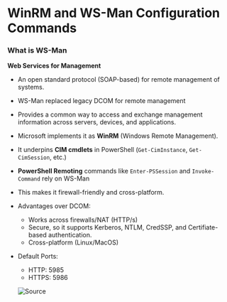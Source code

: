# WinRM and WS-Man Configuration Commands

### What is WS-Man
**Web Services for Management**
- An open standard protocol (SOAP-based) for remote management of systems.
- WS-Man replaced legacy DCOM for remote management
- Provides a common way to access and exchange management information across servers, devices, and applications.
- Microsoft implements it as **WinRM** (Windows Remote Management).
- It underpins **CIM cmdlets** in PowerShell (`Get-CimInstance`, `Get-CimSession`, etc.)
- **PowerShell Remoting** commands like `Enter-PSSession` and `Invoke-Command` rely on WS-Man
- This makes it firewall-friendly and cross-platform.
- Advantages over DCOM:
    - Works across firewalls/NAT (HTTP/s)
    - Secure, so it supports Kerberos, NTLM, CredSSP, and Certifiate-based authentication.
    - Cross-platform (Linux/MacOS) 
- Default Ports:
    - HTTP: 5985
    - HTTPS: 5986

    ![Source](https://infosec.co.il/querying-information-by-cim-and-wmi/)

